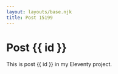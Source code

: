 ```yaml
---
layout: layouts/base.njk
title: Post 15199
---
```


# Post {{ id }}

This is post {{ id }} in my Eleventy project.
